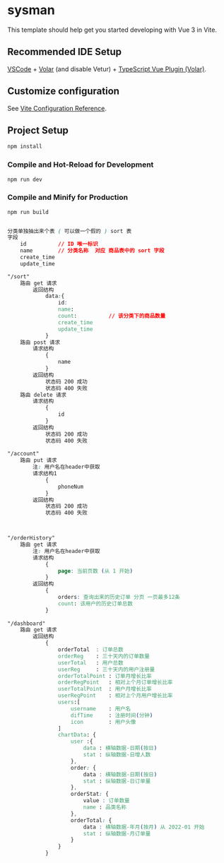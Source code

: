 # sysman

This template should help get you started developing with Vue 3 in Vite.

## Recommended IDE Setup

[VSCode](https://code.visualstudio.com/) + [Volar](https://marketplace.visualstudio.com/items?itemName=Vue.volar) (and disable Vetur) + [TypeScript Vue Plugin (Volar)](https://marketplace.visualstudio.com/items?itemName=Vue.vscode-typescript-vue-plugin).

## Customize configuration

See [Vite Configuration Reference](https://vitejs.dev/config/).

## Project Setup

```sh
npm install
```

### Compile and Hot-Reload for Development

```sh
npm run dev
```

### Compile and Minify for Production

```sh
npm run build
```


```css

分类单独抽出来个表 ( 可以做一个假的 ) sort 表
字段 
	id			// ID 唯一标识
	name		// 分类名称  对应 商品表中的 sort 字段
	create_time
	update_time

"/sort" 
	路由 get 请求
		返回结构
			data:{
				id:
				name:
				count:         	// 该分类下的商品数量
				create_time
				update_time
			}
	路由 post 请求
		请求结构
			{
				name
			}
		返回结构
			状态码 200 成功
			状态码 400 失败
	路由 delete 请求
		请求结构
			{
				id
			}
		返回结构
			状态码 200 成功
			状态码 400 失败
			
"/account"
	路由 put 请求
        注: 用户名在header中获取
		请求结构1
			{
				phoneNum
			}
		返回结构
			状态码 200 成功
			状态码 400 失败



"/orderHistory"
	路由 get 请求
		注: 用户名在header中获取
		请求结构
			{
				page: 当前页数 (从 1 开始)
			}
		返回结构
			{
				orders: 查询出来的历史订单 分页 一页最多12条
				count: 该用户的历史订单总数
			}
			
"/dashboard"
	路由 get 请求
		返回结构
			{
				orderTotal  : 订单总数
				orderReg    : 三十天内的订单数量
				userTotal   : 用户总数
				userReg     : 三十天内的用户注册量
				orderTotalPoint : 订单月增长比率
				orderRegPoint   : 相对上个月订单增长比率
				userTotalPoint  : 用户月增长比率
				userRegPoint    : 相对上个月用户增长比率
				users:[
				    username    : 用户名
                    difTime     : 注册时间(分钟)
                    icon        : 用户头像
				]
				chartData: {
					user :{
						data : 横轴数据-日期(按日)
						stat : 纵轴数据-日增人数
					},
					order: {
						data : 横轴数据-日期(按日)
						stat : 纵轴数据-日订单量
					},
					orderStat: {
						value : 订单数量
						name : 品类名称
					},
					orderTotal: {
						data : 横轴数据-年月(按月) 从 2022-01 开始
						stat : 纵轴数据-月订单量
					}
				}
			}
```